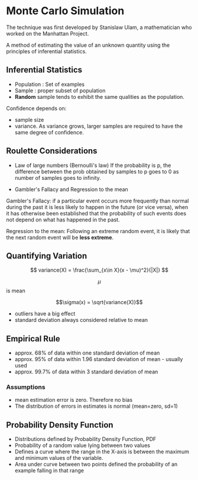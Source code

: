 # Monte Carlo Simulation

The technique was first developed by Stanislaw Ulam, a mathematician who worked on the Manhattan Project.

A method of estimating the value of an unknown quantity using the principles of inferential statistics.

## Inferential Statistics

- Population : Set of examples
- Sample : proper subset of population
- **Random** sample tends to exhibit the same qualities as the population.

Confidence depends on:

- sample size
- variance. As variance grows, larger samples are required to have the same degree of confidence.

## Roulette Considerations

- Law of large numbers (Bernoulli's law)
    If the probability is p, the difference between the prob obtained by samples to p goes to 0 as number of samples goes to infinity.

- Gambler's Fallacy and Regression to the mean

Gambler's Fallacy: if a particular event occurs more frequently than normal during the past it is less likely to happen in the future (or vice versa), when it has otherwise been established that the probability of such events does not depend on what has happened in the past.

Regression to the mean: Following an extreme random event, it is likely that the next random event will be **less extreme**.

## Quantifying Variation

$$ variance(X) = \frac{\sum_{x\in X}(x - \mu)^2}{|X|} $$

$$\mu$$ is mean

$$\sigma(x) = \sqrt{variance(X)}$$

- outliers have a big effect
- standard deviation always considered relative to mean

## Empirical Rule

- approx. 68% of data within one standard deviation of mean
- approx. 95% of data within 1.96 standard deviation of mean - usually used
- approx. 99.7% of data within 3 standard deviation of mean

### Assumptions

- mean estimation error is zero. Therefore no bias
- The distribution of errors in estimates is normal (mean=zero, sd=1)

## Probability Density Function

- Distributions defined by Probability Density Function, PDF
- Probability of a random value lying between two values
- Defines a curve where the range in the X-axis is between the maximum and minimum values of the variable.
- Area under curve between two points defined the probability of an example falling in that range
